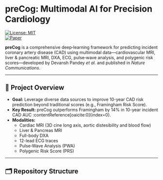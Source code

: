 # preCog: Multimodal AI for Precision Cardiology

[![License: MIT](https://img.shields.io/badge/License-MIT-blue.svg)](/LICENSE)  
[![Paper]()]()

**preCog** is a comprehensive deep‐learning framework for predicting incident coronary artery disease (CAD) using multimodal data—cardiovascular MRI, liver & pancreatic MRI, DXA, ECG, pulse‐wave analysis, and polygenic risk scores—developed by Devansh Pandey _et al._ and published in _Nature Communications_.

---

## 🚀 Project Overview

- **Goal:** Leverage diverse data sources to improve 10-year CAD risk prediction beyond traditional scores (e.g., Framingham Risk Score).
- **Key Result:** preCog outperforms Framingham by 14% in 10-year incident CAD AUC :contentReference[oaicite:0]{index=0}.
- **Modalities:**
  - Cardiac MRI (3D cine long axis, aortic distesibility and blood flow)
  - Liver & Pancreas MRI
  - Full-body DXA
  - 12-lead ECG traces
  - Pulse‐Wave Analysis (PWA)
  - Polygenic Risk Score (PRS)

---

## 🗂 Repository Structure

